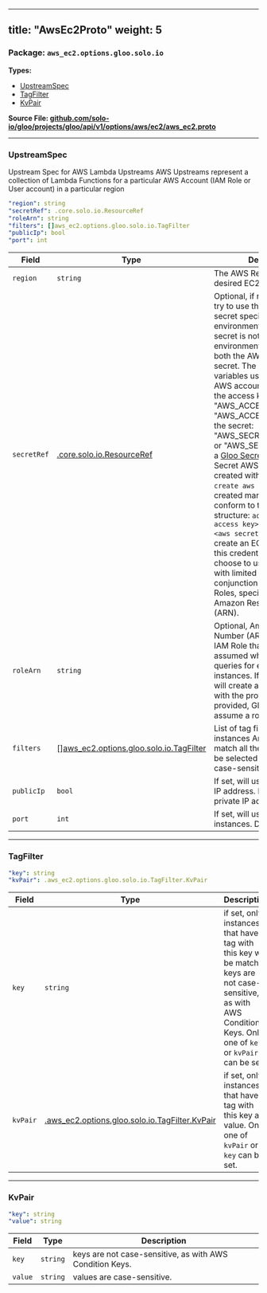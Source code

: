 
---
title: "AwsEc2Proto"
weight: 5
---

<!-- Code generated by solo-kit. DO NOT EDIT. -->


### Package: `aws_ec2.options.gloo.solo.io` 
**Types:**


- [UpstreamSpec](#upstreamspec)
- [TagFilter](#tagfilter)
- [KvPair](#kvpair)
  



**Source File: [github.com/solo-io/gloo/projects/gloo/api/v1/options/aws/ec2/aws_ec2.proto](https://github.com/solo-io/gloo/blob/main/projects/gloo/api/v1/options/aws/ec2/aws_ec2.proto)**





---
### UpstreamSpec

 
Upstream Spec for AWS Lambda Upstreams
AWS Upstreams represent a collection of Lambda Functions for a particular AWS Account (IAM Role or User account)
in a particular region

```yaml
"region": string
"secretRef": .core.solo.io.ResourceRef
"roleArn": string
"filters": []aws_ec2.options.gloo.solo.io.TagFilter
"publicIp": bool
"port": int

```

| Field | Type | Description |
| ----- | ---- | ----------- | 
| `region` | `string` | The AWS Region where the desired EC2 instances exist. |
| `secretRef` | [.core.solo.io.ResourceRef](../../../../../../../../../solo-kit/api/v1/ref.proto.sk/#resourceref) | Optional, if not set, Gloo will try to use the default AWS secret specified by environment variables. If a secret is not provided, the environment must specify both the AWS access key and secret. The environment variables used to indicate the AWS account can be: - for the access key: "AWS_ACCESS_KEY_ID" or "AWS_ACCESS_KEY" - for the secret: "AWS_SECRET_ACCESS_KEY" or "AWS_SECRET_KEY" If set, a [Gloo Secret Ref](https://docs.solo.io/gloo-edge/latest/reference/cli/glooctl_create_secret_aws/) to an AWS Secret AWS Secrets can be created with `glooctl secret create aws ...` If the secret is created manually, it must conform to the following structure: ``` access_key: <aws access key> secret_key: <aws secret key> ``` Gloo will create an EC2 API client with this credential. You may choose to use a credential with limited access in conjunction with a list of Roles, specified by their Amazon Resource Number (ARN). |
| `roleArn` | `string` | Optional, Amazon Resource Number (ARN) referring to IAM Role that should be assumed when the Upstream queries for eligible EC2 instances. If provided, Gloo will create an EC2 API client with the provided role. If not provided, Gloo will not assume a role. |
| `filters` | [[]aws_ec2.options.gloo.solo.io.TagFilter](../aws_ec2.proto.sk/#tagfilter) | List of tag filters for selecting instances An instance must match all the filters in order to be selected Filter keys are not case-sensitive. |
| `publicIp` | `bool` | If set, will use the EC2 public IP address. Defaults to the private IP address. |
| `port` | `int` | If set, will use this port on EC2 instances. Defaults to 0. |




---
### TagFilter



```yaml
"key": string
"kvPair": .aws_ec2.options.gloo.solo.io.TagFilter.KvPair

```

| Field | Type | Description |
| ----- | ---- | ----------- | 
| `key` | `string` | if set, only instances that have a tag with this key will be matched keys are not case-sensitive, as with AWS Condition Keys. Only one of `key` or `kvPair` can be set. |
| `kvPair` | [.aws_ec2.options.gloo.solo.io.TagFilter.KvPair](../aws_ec2.proto.sk/#kvpair) | if set, only instances that have a tag with this key and value. Only one of `kvPair` or `key` can be set. |




---
### KvPair



```yaml
"key": string
"value": string

```

| Field | Type | Description |
| ----- | ---- | ----------- | 
| `key` | `string` | keys are not case-sensitive, as with AWS Condition Keys. |
| `value` | `string` | values are case-sensitive. |





<!-- Start of HubSpot Embed Code -->
<script type="text/javascript" id="hs-script-loader" async defer src="//js.hs-scripts.com/5130874.js"></script>
<!-- End of HubSpot Embed Code -->
